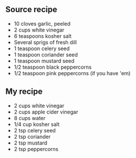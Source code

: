 ## Source recipe
* 10 cloves garlic, peeled
* 2 cups white vinegar
* 6 teaspoons kosher salt
* Several sprigs of fresh dill
* 1 teaspoon celery seed
* 1 teaspoon coriander seed
* 1 teaspoon mustard seed
* 1/2 teaspoon black peppercorns
* 1/2 teaspoon pink peppercorns (if you have 'em)

## My recipe
* 2 cups white vinegar
* 2 cups apple cider vinegar
* 8 cups water
* 1/4 cup kosher salt
* 2 tsp celery seed
* 2 tsp coriander
* 2 tsp mustard
* 2 tsp peppercorns
